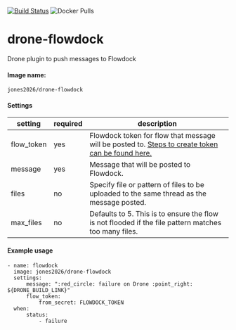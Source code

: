 [![Build Status](https://cloud.drone.io/api/badges/jones2026/drone-flowdock/status.svg)](https://cloud.drone.io/jones2026/drone-flowdock)
![Docker Pulls](https://img.shields.io/docker/pulls/jones2026/drone-flowdock)

# drone-flowdock
Drone plugin to push messages to Flowdock

#### Image name:
`jones2026/drone-flowdock`

#### Settings

| setting | required | description |
------------- | ------------- | ----------
flow_token | yes | Flowdock token for flow that message will be posted to. [Steps to create token can be found here.](docs/flowdock-setup.md)
message | yes | Message that will be posted to Flowdock.
files | no | Specify file or pattern of files to be uploaded to the same thread as the message posted.
max_files | no | Defaults to 5. This is to ensure the flow is not flooded if the file pattern matches too many files.

#### Example usage

```
- name: flowdock
  image: jones2026/drone-flowdock
  settings:
      message: ":red_circle: failure on Drone :point_right: ${DRONE_BUILD_LINK}"
      flow_token:
          from_secret: FLOWDOCK_TOKEN
  when:
      status:
          - failure
```
